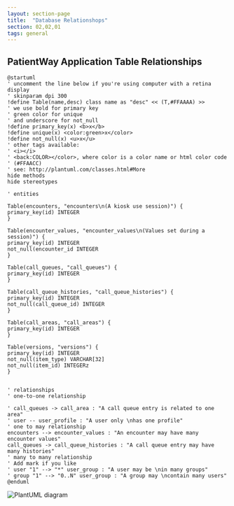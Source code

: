 ```yaml
---
layout: section-page
title:  "Database Relationshops"
section: 02,02,01
tags: general
---
```


## PatientWay Application Table Relationships

```plantuml
@startuml
' uncomment the line below if you're using computer with a retina display
' skinparam dpi 300
!define Table(name,desc) class name as "desc" << (T,#FFAAAA) >>
' we use bold for primary key
' green color for unique
' and underscore for not_null
!define primary_key(x) <b>x</b>
!define unique(x) <color:green>x</color>
!define not_null(x) <u>x</u>
' other tags available:
' <i></i>
' <back:COLOR></color>, where color is a color name or html color code
' (#FFAACC)
' see: http://plantuml.com/classes.html#More
hide methods
hide stereotypes

' entities

Table(encounters, "encounters\n(A kiosk use session)") {
primary_key(id) INTEGER
}

Table(encounter_values, "encounter_values\n(Values set during a session)") {
primary_key(id) INTEGER
not_null(encounter_id INTEGER
}

Table(call_queues, "call_queues") {
primary_key(id) INTEGER
}

Table(call_queue_histories, "call_queue_histories") {
primary_key(id) INTEGER
not_null(call_queue_id) INTEGER
}

Table(call_areas, "call_areas") {
primary_key(id) INTEGER
}

Table(versions, "versions") {
primary_key(id) INTEGER
not_null(item_type) VARCHAR[32]
not_null(item_id) INTEGERz
}


' relationships
' one-to-one relationship

' call_queues -> call_area : "A call queue entry is related to one area"
' user -- user_profile : "A user only \nhas one profile"
' one to may relationship
encounters --> encounter_values : "An encounter may have many encounter values"
call_queues -> call_queue_histories : "A call queue entry may have many histories"
' many to many relationship
' Add mark if you like
' user "1" --> "*" user_group : "A user may be \nin many groups"
' group "1" --> "0..N" user_group : "A group may \ncontain many users"
@enduml
```

![PlantUML diagram](http://www.plantuml.com/plantuml/png/ZPHRRnex4CVV-HHpDWzXZxZadBmXj0f2ILkfJIGKvQMfa5aFh8NNtle2sLRzxXrxWOMWIF2oS_dxD-FnY3lhc76-b9rhy2hNPOdAWIiGf5082vHw2s89jVRN1i5ReLP0iiexDB0LhW061frG3BYmbMGraUnQg8ePLWAl1DpUt7J-uRWCm6UsaDXLhCGUHvkda4jcBOG0C0j922Om7aFtkNVry32XNmfPHinjg4uTQSbXgGrKHfJCrB36K75b41Kr9hM9MQ_4Ju-KO8gJmz7ON1kCEQNTN7af3qtjK7D2TTzI62-oj_5maHto3IocOeLHh1P4qMs5UtAK-Y3meNLDypJWsCe2sp0Xmmn651-BR3mKfA2IB5-FfazVdsRPdjg3BHt3tQK4dMtCPbZqBLmfTw5Syt3PRXpPT9gIRH57977LQ3YaPr7XaGVqSiCuSRI3SFpgcpROAGH7AD4Lcjl6iOugQrTNQ3l4GkM44y5ktWzLhhqYZUr1qZglgZk1jT1s7P-AYbYXLPgayBjpF6F1K_Zo-7p_wNxM-NF6d6-OzDYIsn3nNw91Q0VScx2CxB8wXwTfeOAVTv4pAUVqs4q3HzvbbsWFp0jXdJPYnpaFNzJjCV3ZWimW2sLQvx9kDsZ2uCBHdNbXLy9XEG_RaSBBP3RzF9bzl_t_nxlyqSbVeIRjaK79N2XJYCgIhnNsdUxJvoGLf4UZXtu6Xwl12999T25cmswQ6eHj2CZ1QGZ084u8v2qQwFVZTruPlHGI8wJ9Q2LhU5K5i_7KJf0qpGLMoUhJvjfz9sm6xvSqibKRZe22RP0CLH_56tdIER_fsQvySEbJya4TcW-HfdjrsZxb9fnJtAnt_-iWnHhtWqh-I-Ajad-JPc8hettLpYlMN21DJAW67WMXPcErX9l1uF4S4ir08KIkbMDxJX0IvWuLzwNy2m00)